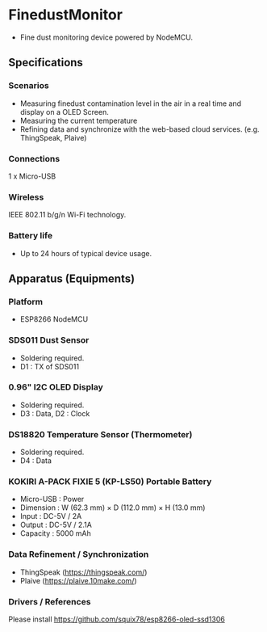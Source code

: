 # FinedustMonitor
* Fine dust monitoring device powered by NodeMCU. 

## Specifications
### Scenarios
* Measuring finedust contamination level in the air in a real time and display on a OLED Screen. 
* Measuring the current temperature
* Refining data and synchronize with the web-based cloud services. (e.g. ThingSpeak, Plaive) 

### Connections
1 x Micro-USB

### Wireless
IEEE 802.11 b/g/n Wi-Fi technology.

### Battery life 
* Up to 24 hours of typical device usage.

## Apparatus (Equipments)
### Platform
* ESP8266 NodeMCU

### SDS011 Dust Sensor
* Soldering required.
* D1 : TX of SDS011

### 0.96" I2C OLED Display 
* Soldering required.
* D3 : Data, D2 : Clock

### DS18820 Temperature Sensor (Thermometer)
* Soldering required.
* D4 : Data

### KOKIRI A-PACK FIXIE 5 (KP-LS50) Portable Battery
* Micro-USB : Power 
* Dimension : W (62.3 mm) × D (112.0 mm) × H (13.0 mm) 
* Input : DC-5V / 2A
* Output : DC-5V / 2.1A
* Capacity : 5000 mAh

### Data Refinement / Synchronization
* ThingSpeak (https://thingspeak.com/)
* Plaive (https://plaive.10make.com/)

### Drivers / References
Please install https://github.com/squix78/esp8266-oled-ssd1306
